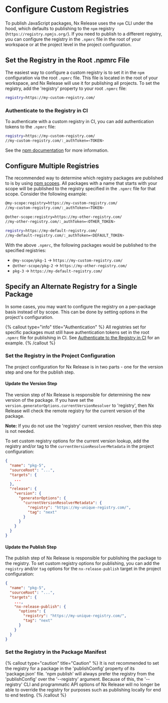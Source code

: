 # Configure Custom Registries

To publish JavaScript packages, Nx Release uses the `npm` CLI under the hood, which defaults to publishing to the `npm` registry (`https://registry.npmjs.org/`). If you need to publish to a different registry, you can configure the registry in the `.npmrc` file in the root of your workspace or at the project level in the project configuration.

## Set the Registry in the Root .npmrc File

The easiest way to configure a custom registry is to set it in the `npm` configuration via the root `.npmrc` file. This file is located in the root of your workspace, and Nx Release will use it for publishing all projects. To set the registry, add the 'registry' property to your root `.npmrc` file:

```bash .npmrc
registry=https://my-custom-registry.com/
```

### Authenticate to the Registry in CI

To authenticate with a custom registry in CI, you can add authentication tokens to the `.npmrc` file:

```bash .npmrc
registry=https://my-custom-registry.com/
//my-custom-registry.com/:_authToken=<TOKEN>
```

See the [npm documentation](https://docs.npmjs.com/cli/v10/configuring-npm/npmrc#auth-related-configuration) for more information.

## Configure Multiple Registries

The recommended way to determine which registry packages are published to is by using [npm scopes](https://docs.npmjs.com/cli/v10/using-npm/scope). All packages with a name that starts with your scope will be published to the registry specified in the `.npmrc` file for that scope. Consider the following example:

```bash .npmrc
@my-scope:registry=https://my-custom-registry.com/
//my-custom-registry.com/:_authToken=<TOKEN>

@other-scope:registry=https://my-other-registry.com/
//my-other-registry.com/:_authToken=<OTHER_TOKEN>

registry=https://my-default-registry.com/
//my-default-registry.com/:_authToken=<DEFAULT_TOKEN>
```

With the above `.npmrc`, the following packages would be published to the specified registries:

-  `@my-scope/pkg-1` -> `https://my-custom-registry.com/`
-  `@other-scope/pkg-2` -> `https://my-other-registry.com/`
-  `pkg-3` -> `https://my-default-registry.com/`

## Specify an Alternate Registry for a Single Package

In some cases, you may want to configure the registry on a per-package basis instead of by scope. This can be done by setting options in the project's configuration.

{% callout type="info" title="Authentication" %}
All registries set for specific packages must still have authentication tokens set in the root `.npmrc` file for publishing in CI. See [Authenticate to the Registry in CI](#authenticate-to-the-registry-in-ci) for an example.
{% /callout %}

### Set the Registry in the Project Configuration

The project configuration for Nx Release is in two parts - one for the version step and one for the publish step.

#### Update the Version Step

The version step of Nx Release is responsible for determining the new version of the package. If you have set the `version.generatorOptions.currentVersionResolver` to 'registry', then Nx Release will check the remote registry for the current version of the package.

**Note:** If you do not use the 'registry' current version resolver, then this step is not needed.

To set custom registry options for the current version lookup, add the registry and/or tag to the `currentVersionResolverMetadata` in the project configuration:

```json project.json
{
  "name": "pkg-5",
  "sourceRoot": "...",
  "targets": {
    ...
  },
  "release": {
    "version": {
      "generatorOptions": {
        "currentVersionResolverMetadata": {
          "registry": "https://my-unique-registry.com/",
          "tag": "next"
        }
      }
    }
  }
}
```

#### Update the Publish Step

The publish step of Nx Release is responsible for publishing the package to the registry. To set custom registry options for publishing, you can add the `registry` and/or `tag` options for the `nx-release-publish` target in the project configuration:

```json project.json
{
  "name": "pkg-5",
  "sourceRoot": "...",
  "targets": {
    ...,
    "nx-release-publish": {
      "options": {
        "registry": "https://my-unique-registry.com/",
        "tag": "next"
      }
    }
  }
}
```

### Set the Registry in the Package Manifest

{% callout type="caution" title="Caution" %}
It is not recommended to set the registry for a package in the 'publishConfig' property of its 'package.json' file. 'npm publish' will always prefer the registry from the 'publishConfig' over the '--registry' argument. Because of this, the '--registry' CLI and programmatic API options of Nx Release will no longer be able to override the registry for purposes such as publishing locally for end to end testing.
{% /callout %}
